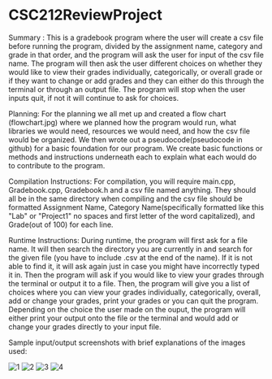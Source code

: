 # CSC212ReviewProject

Summary : 
  This is a gradebook program where the user will create a csv file before running the program, divided by the assignment name, category and grade in that order, and the program will ask the user for input of the csv file name. The program will then ask the user different choices on whether they would like to view their grades individually, categorically, or overall grade or if they want to change or add grades and they can either do this through the terminal or through an output file. The program will stop when the user inputs quit, if not it will continue to ask for choices.
  
Planning: 
  For the planning we all met up and created a flow chart (flowchart.jpg) where we planned how the program would run, what libraries we would need, resources we would need, and how the csv file would be organized. We then wrote out a pseudocode(pseudocode in github) for a basic foundation for our program. We create basic functions or methods and instructions underneath each to explain what each would do to contribute to the program.

Compilation Instructions:
  For compilation, you will require main.cpp, Gradebook.cpp, Gradebook.h and a csv file named anything. They should all be in the same directory when compiling and the csv file should be formatted Assignment Name, Category Name(specifically formatted like this "Lab" or "Project1" no spaces and first letter of the word capitalized), and Grade(out of 100) for each line.

Runtime Instructions:
  During runtime, the program will first ask for a file name. It will then search the directory you are currently in and search for the given file (you have to include .csv at the end of the name). If it is not able to find it, it will ask again just in case you might have incorrectly typed it in. Then the program will ask if you would like to view your grades through the terminal or output it to a file. Then, the program will give you a list of choices where you can view your grades individually, categorically, overall, add or change your grades, print your grades or you can quit the program. Depending on the choice the user made on the ouput, the program will either print your output onto the file or the terminal and would add or change your grades directly to your input file.

Sample input/output screenshots with brief explanations of the images used:

![1](https://github.com/[Jacooob]/[CSC212ReviewProject]/blob/[main]/Proj1.PNG?raw=true)
![2](https://github.com/[Jacooob]/[CSC212ReviewProject]/blob/[main]/Proj2.PNG?raw=true)
![3](https://github.com/[Jacooob]/[CSC212ReviewProject]/blob/[main]/Proj3.PNG?raw=true)
![4](https://github.com/[Jacooob]/[CSC212ReviewProject]/blob/[main]/Proj4.PNG?raw=true)
